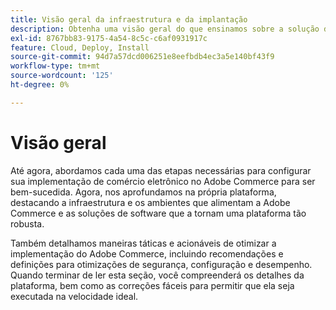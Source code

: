```yaml
---
title: Visão geral da infraestrutura e da implantação
description: Obtenha uma visão geral do que ensinamos sobre a solução da Adobe Commerce até agora.
exl-id: 8767bb83-9175-4a54-8c5c-c6af0931917c
feature: Cloud, Deploy, Install
source-git-commit: 94d7a57dcd006251e8eefbdb4ec3a5e140bf43f9
workflow-type: tm+mt
source-wordcount: '125'
ht-degree: 0%

---
```


# Visão geral

Até agora, abordamos cada uma das etapas necessárias para configurar sua implementação de comércio eletrônico no Adobe Commerce para ser bem-sucedida. Agora, nos aprofundamos na própria plataforma, destacando a infraestrutura e os ambientes que alimentam a Adobe Commerce e as soluções de software que a tornam uma plataforma tão robusta.

Também detalhamos maneiras táticas e acionáveis de otimizar a implementação do Adobe Commerce, incluindo recomendações e definições para otimizações de segurança, configuração e desempenho. Quando terminar de ler esta seção, você compreenderá os detalhes da plataforma, bem como as correções fáceis para permitir que ela seja executada na velocidade ideal.
